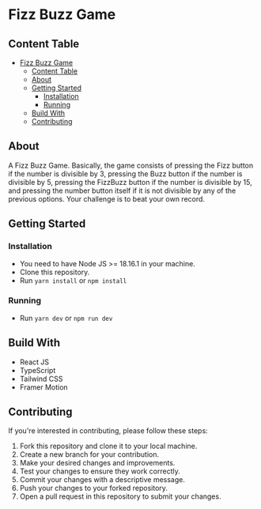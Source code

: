 # Fizz Buzz Game

## Content Table

- [Fizz Buzz Game](#fizz-buzz-game)
	- [Content Table](#content-table)
	- [About ](#about-)
	- [Getting Started ](#getting-started-)
		- [Installation ](#installation-)
		- [Running ](#running-)
	- [Build With ](#build-with-)
	- [Contributing ](#contributing-)

## About <a name="about"></a>

A Fizz Buzz Game. Basically, the game consists of pressing the Fizz button if the number is divisible by 3, pressing the Buzz button if the number is divisible by 5, pressing the FizzBuzz button if the number is divisible by 15, and pressing the number button itself if it is not divisible by any of the previous options. Your challenge is to beat your own record.

## Getting Started <a name="getting_started"></a>

### Installation <a name="installation"></a>

-  You need to have Node JS >= 18.16.1 in your machine.
-  Clone this repository.
-  Run `yarn install` or `npm install`

### Running <a name="running"></a>

-  Run `yarn dev` or `npm run dev`

## Build With <a name="build_with"></a>

-  React JS
-  TypeScript
-  Tailwind CSS
-  Framer Motion

## Contributing <a name="contributing"></a>

If you're interested in contributing, please follow these steps:

1. Fork this repository and clone it to your local machine.
2. Create a new branch for your contribution.
3. Make your desired changes and improvements.
4. Test your changes to ensure they work correctly.
5. Commit your changes with a descriptive message.
6. Push your changes to your forked repository.
7. Open a pull request in this repository to submit your changes.
